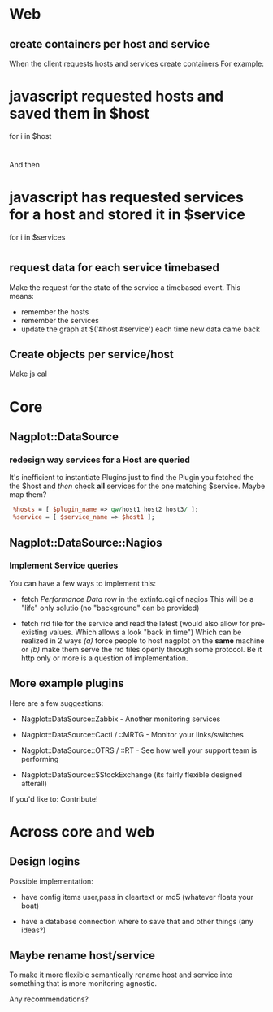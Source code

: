 # Web

## create containers per host and service
When the client requests hosts and services create containers
For example:
 # javascript requested hosts and saved them in $host
 for i in $host 
 # <put divs with id="$host">

And then
 # javascript has requested services for a host and stored it in $service
 for i in $services
 # <put divs with id="$host $service"> 

## request data for each service timebased
Make the request for the state of the service a timebased event.
This means: 
- remember the hosts
- remember the services
- update the graph at $('#host #service') each time new data came back


## Create objects per service/host
Make js cal   

# Core

## Nagplot::DataSource 

### redesign way services for a Host are queried
It's inefficient to instantiate Plugins just to find the Plugin
you fetched the the $host and *then* check **all** services for 
the one matching $service. Maybe map them?

```perl 
 %hosts = [ $plugin_name => qw/host1 host2 host3/ ];
 %service = [ $service_name => $host1 ];
```

## Nagplot::DataSource::Nagios

### Implement Service queries
You can have a few ways to implement this:

- fetch *Performance Data* row in the extinfo.cgi of nagios
  This will be a "life" only solutio (no "background" can be provided)

- fetch rrd file for the service and read the latest 
  (would also allow for pre-existing values. Which allows a look "back in time")
  Which can be realized in 2 ways _(a)_ force people to host nagplot on the **same**
  machine or _(b)_ make them serve the rrd files openly through some protocol. Be it
  http only or more is a question of implementation.
  
## More example plugins
Here are a few suggestions:

- Nagplot::DataSource::Zabbix - Another monitoring services

- Nagplot::DataSource::Cacti / ::MRTG - Monitor your links/switches

- Nagplot::DataSource::OTRS / ::RT - See how well your support team is performing

- Nagplot::DataSource::$StockExchange (its fairly flexible designed afterall)

If you\'d like to: Contribute!

# Across core and web

## Design logins

Possible implementation:

- have config items user,pass in cleartext or md5 (whatever floats your boat)

- have a database connection where to save that and other things (any ideas?)

## Maybe rename host/service
To make it more flexible semantically rename host and service into something 
that is more monitoring agnostic. 

Any recommendations?
